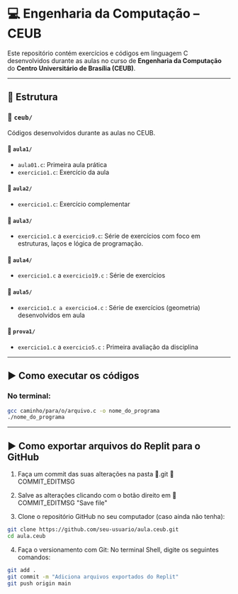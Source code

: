 # 💻 Engenharia da Computação – CEUB

Este repositório contém exercícios e códigos em linguagem C desenvolvidos durante as aulas no curso de **Engenharia da Computação** do **Centro Universitário de Brasília (CEUB)**.

---

## 📁 Estrutura

### 📂 `ceub/`  
Códigos desenvolvidos durante as aulas no CEUB.

#### 📂 `aula1/`
- `aula01.c`: Primeira aula prática
- `exercicio1.c`: Exercício da aula

#### 📂 `aula2/`
- `exercicio1.c`: Exercício complementar

#### 📂 `aula3/`
- `exercicio1.c` a `exercicio9.c`: Série de exercícios com foco em estruturas, laços e lógica de programação.

#### 📂 `aula4/`
- `exercicio1.c` a `exercicio19.c` : Série de exercícios

#### 📂 `aula5/`
- `exercicio1.c a exercicio4.c` : Série de exercícios (geometria) desenvolvidos em aula

#### 📂 `prova1/`
- `exercicio1.c` a `exercicio5.c` : Primeira avaliação da disciplina

---

## ▶️ Como executar os códigos

### No terminal:
```bash
gcc caminho/para/o/arquivo.c -o nome_do_programa
./nome_do_programa
```

---
  
## ▶️ Como exportar arquivos do Replit para o GitHub
 
1. Faça um commit das suas alterações na pasta 📁.git 📂COMMIT_EDITMSG

2. Salve as alterações clicando com o botão direito em 📂COMMIT_EDITMSG "Save file"

3. Clone o repositório GitHub no seu computador (caso ainda não tenha):
```bash
git clone https://github.com/seu-usuario/aula.ceub.git
cd aula.ceub
```

4. Faça o versionamento com Git:
No terminal Shell, digite os seguintes comandos:
```bash
git add .
git commit -m "Adiciona arquivos exportados do Replit"
git push origin main
```


